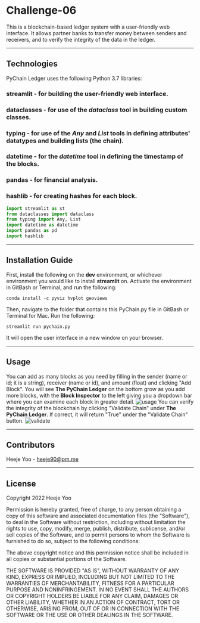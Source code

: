 # Challenge-06
This is a blockchain-based ledger system with a user-friendly web interface. It allows partner banks to transfer money between senders and receivers, and to verify the integrity of the data in the ledger.

---
## Technologies
PyChain Ledger uses the following Python 3.7 libraries:
### **streamlit** - for building the user-friendly web interface.
### **dataclasses** - for use of the *dataclass* tool in building custom classes.
### **typing** - for use of the *Any* and *List* tools in defining attributes' datatypes and building lists (the chain).
### **datetime** - for the *datetime* tool in defining the timestamp of the blocks.
### **pandas** - for financial analysis.
### **hashlib** - for creating hashes for each block.
```python
import streamlit as st
from dataclasses import dataclass
from typing import Any, List
import datetime as datetime
import pandas as pd
import hashlib
```
---
## Installation Guide
First, install the following on the **dev** environment, or whichever environment you would like to install **streamlit** on. Activate the environment in GitBash or Terminal, and run the following:
```
conda install -c pyviz hvplot geoviews
```
Then, navigate to the folder that contains this PyChain.py file in GitBash or Terminal for Mac. Run the following:
```
streamlit run pychain.py
```
It will open the user interface in a new window on your browser.

---
## Usage
You can add as many blocks as you need by filling in the sender (name or id; it is a string), receiver (name or id), and amount (float) and clicking "Add Block".
You will see **The PyChain Ledger** on the bottom grow as you add more blocks, with the **Block Inspector** to the left giving you a dropdown bar where you can examine each block in greater detail.
![usage](usage.png)
You can verify the integrity of the blockchain by clicking "Validate Chain" under **The PyChain Ledger**. If correct, it will return "True" under the "Validate Chain" button. 
![validate](validate.png)

---
## Contributors
Heeje Yoo - heeje90@pm.me

---
## License
Copyright 2022 Heeje Yoo

Permission is hereby granted, free of charge, to any person obtaining a copy of this software and associated documentation files (the "Software"), to deal in the Software without restriction, including without limitation the rights to use, copy, modify, merge, publish, distribute, sublicense, and/or sell copies of the Software, and to permit persons to whom the Software is furnished to do so, subject to the following conditions:

The above copyright notice and this permission notice shall be included in all copies or substantial portions of the Software.

THE SOFTWARE IS PROVIDED "AS IS", WITHOUT WARRANTY OF ANY KIND, EXPRESS OR IMPLIED, INCLUDING BUT NOT LIMITED TO THE WARRANTIES OF MERCHANTABILITY, FITNESS FOR A PARTICULAR PURPOSE AND NONINFRINGEMENT. IN NO EVENT SHALL THE AUTHORS OR COPYRIGHT HOLDERS BE LIABLE FOR ANY CLAIM, DAMAGES OR OTHER LIABILITY, WHETHER IN AN ACTION OF CONTRACT, TORT OR OTHERWISE, ARISING FROM, OUT OF OR IN CONNECTION WITH THE SOFTWARE OR THE USE OR OTHER DEALINGS IN THE SOFTWARE.